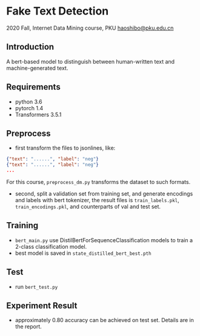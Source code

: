 # Fake Text Detection
2020 Fall, Internet Data Mining course, PKU
haoshibo@pku.edu.cn

## Introduction
A bert-based model to distinguish between human-written text and machine-generated text.

## Requirements
+ python 3.6
+ pytorch 1.4
+ Transformers 3.5.1

## Preprocess
+ first transform the files to jsonlines, like:
```json
{"text": "......", "label": "neg"}
{"text": "......", "label": "neg"}
...
```
For this course, `preprocess_dm.py` transforms the dataset to such formats.

+ second, split a validation set from training set, and generate encodings and labels with bert tokenizer, the result files is `train_labels.pkl`, `train_encodings.pkl`, and counterparts of val and test set.

## Training
+ `bert_main.py` use DistilBertForSequenceClassification models to train a 2-class classification model.
+ best model is saved in `state_distilled_bert_best.pth`

## Test
+ run `bert_test.py`

## Experiment Result
+ approximately 0.80 accuracy can be achieved on test set. Details are in the report.